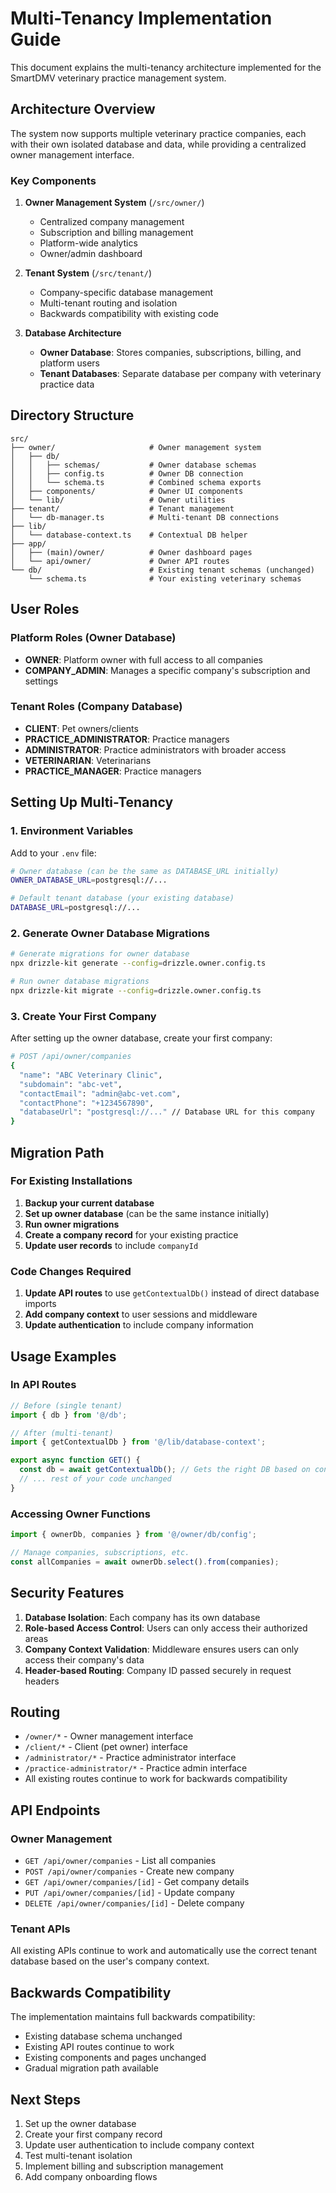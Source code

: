 # Multi-Tenancy Implementation Guide

This document explains the multi-tenancy architecture implemented for the SmartDMV veterinary practice management system.

## Architecture Overview

The system now supports multiple veterinary practice companies, each with their own isolated database and data, while providing a centralized owner management interface.

### Key Components

1. **Owner Management System** (`/src/owner/`)
   - Centralized company management
   - Subscription and billing management
   - Platform-wide analytics
   - Owner/admin dashboard

2. **Tenant System** (`/src/tenant/`)
   - Company-specific database management
   - Multi-tenant routing and isolation
   - Backwards compatibility with existing code

3. **Database Architecture**
   - **Owner Database**: Stores companies, subscriptions, billing, and platform users
   - **Tenant Databases**: Separate database per company with veterinary practice data

## Directory Structure

```
src/
├── owner/                     # Owner management system
│   ├── db/
│   │   ├── schemas/           # Owner database schemas
│   │   ├── config.ts          # Owner DB connection
│   │   └── schema.ts          # Combined schema exports
│   ├── components/            # Owner UI components
│   └── lib/                   # Owner utilities
├── tenant/                    # Tenant management
│   └── db-manager.ts          # Multi-tenant DB connections
├── lib/
│   └── database-context.ts    # Contextual DB helper
├── app/
│   ├── (main)/owner/          # Owner dashboard pages
│   └── api/owner/             # Owner API routes
└── db/                        # Existing tenant schemas (unchanged)
    └── schema.ts              # Your existing veterinary schemas
```

## User Roles

### Platform Roles (Owner Database)
- **OWNER**: Platform owner with full access to all companies
- **COMPANY_ADMIN**: Manages a specific company's subscription and settings

### Tenant Roles (Company Database)
- **CLIENT**: Pet owners/clients
- **PRACTICE_ADMINISTRATOR**: Practice managers
- **ADMINISTRATOR**: Practice administrators with broader access
- **VETERINARIAN**: Veterinarians
- **PRACTICE_MANAGER**: Practice managers

## Setting Up Multi-Tenancy

### 1. Environment Variables

Add to your `.env` file:

```bash
# Owner database (can be the same as DATABASE_URL initially)
OWNER_DATABASE_URL=postgresql://...

# Default tenant database (your existing database)
DATABASE_URL=postgresql://...
```

### 2. Generate Owner Database Migrations

```bash
# Generate migrations for owner database
npx drizzle-kit generate --config=drizzle.owner.config.ts

# Run owner database migrations
npx drizzle-kit migrate --config=drizzle.owner.config.ts
```

### 3. Create Your First Company

After setting up the owner database, create your first company:

```bash
# POST /api/owner/companies
{
  "name": "ABC Veterinary Clinic",
  "subdomain": "abc-vet",
  "contactEmail": "admin@abc-vet.com",
  "contactPhone": "+1234567890",
  "databaseUrl": "postgresql://..." // Database URL for this company
}
```

## Migration Path

### For Existing Installations

1. **Backup your current database**
2. **Set up owner database** (can be the same instance initially)
3. **Run owner migrations**
4. **Create a company record** for your existing practice
5. **Update user records** to include `companyId`

### Code Changes Required

1. **Update API routes** to use `getContextualDb()` instead of direct database imports
2. **Add company context** to user sessions and middleware
3. **Update authentication** to include company information

## Usage Examples

### In API Routes

```typescript
// Before (single tenant)
import { db } from '@/db';

// After (multi-tenant)
import { getContextualDb } from '@/lib/database-context';

export async function GET() {
  const db = await getContextualDb(); // Gets the right DB based on context
  // ... rest of your code unchanged
}
```

### Accessing Owner Functions

```typescript
import { ownerDb, companies } from '@/owner/db/config';

// Manage companies, subscriptions, etc.
const allCompanies = await ownerDb.select().from(companies);
```

## Security Features

1. **Database Isolation**: Each company has its own database
2. **Role-based Access Control**: Users can only access their authorized areas
3. **Company Context Validation**: Middleware ensures users can only access their company's data
4. **Header-based Routing**: Company ID passed securely in request headers

## Routing

- `/owner/*` - Owner management interface
- `/client/*` - Client (pet owner) interface
- `/administrator/*` - Practice administrator interface  
- `/practice-administrator/*` - Practice admin interface
- All existing routes continue to work for backwards compatibility

## API Endpoints

### Owner Management
- `GET /api/owner/companies` - List all companies
- `POST /api/owner/companies` - Create new company
- `GET /api/owner/companies/[id]` - Get company details
- `PUT /api/owner/companies/[id]` - Update company
- `DELETE /api/owner/companies/[id]` - Delete company

### Tenant APIs
All existing APIs continue to work and automatically use the correct tenant database based on the user's company context.

## Backwards Compatibility

The implementation maintains full backwards compatibility:
- Existing database schema unchanged
- Existing API routes continue to work
- Existing components and pages unchanged
- Gradual migration path available

## Next Steps

1. Set up the owner database
2. Create your first company record
3. Update user authentication to include company context
4. Test multi-tenant isolation
5. Implement billing and subscription management
6. Add company onboarding flows
